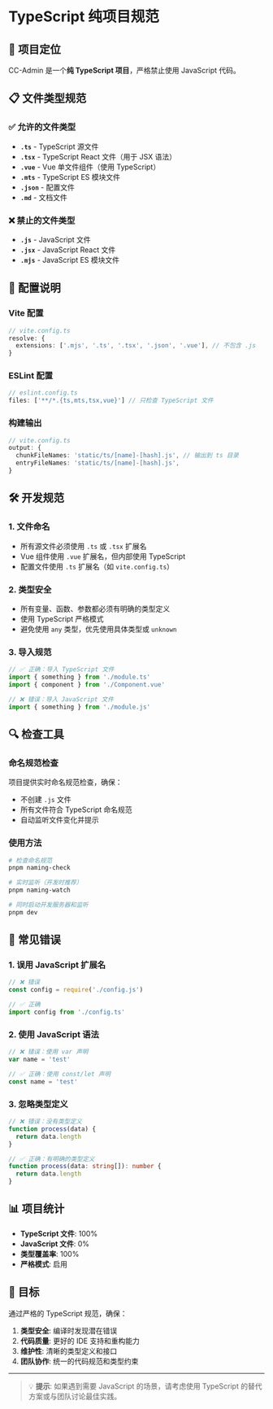 # TypeScript 纯项目规范

## 🎯 项目定位

CC-Admin 是一个**纯 TypeScript 项目**，严格禁止使用 JavaScript 代码。

## 📋 文件类型规范

### ✅ 允许的文件类型

- **`.ts`** - TypeScript 源文件
- **`.tsx`** - TypeScript React 文件（用于 JSX 语法）
- **`.vue`** - Vue 单文件组件（使用 TypeScript）
- **`.mts`** - TypeScript ES 模块文件
- **`.json`** - 配置文件
- **`.md`** - 文档文件

### ❌ 禁止的文件类型

- **`.js`** - JavaScript 文件
- **`.jsx`** - JavaScript React 文件
- **`.mjs`** - JavaScript ES 模块文件

## 🔧 配置说明

### Vite 配置

```typescript
// vite.config.ts
resolve: {
  extensions: ['.mjs', '.ts', '.tsx', '.json', '.vue'], // 不包含 .js
}
```

### ESLint 配置

```typescript
// eslint.config.ts
files: ['**/*.{ts,mts,tsx,vue}'] // 只检查 TypeScript 文件
```

### 构建输出

```typescript
// vite.config.ts
output: {
  chunkFileNames: 'static/ts/[name]-[hash].js', // 输出到 ts 目录
  entryFileNames: 'static/ts/[name]-[hash].js',
}
```

## 🛠️ 开发规范

### 1. 文件命名

- 所有源文件必须使用 `.ts` 或 `.tsx` 扩展名
- Vue 组件使用 `.vue` 扩展名，但内部使用 TypeScript
- 配置文件使用 `.ts` 扩展名（如 `vite.config.ts`）

### 2. 类型安全

- 所有变量、函数、参数都必须有明确的类型定义
- 使用 TypeScript 严格模式
- 避免使用 `any` 类型，优先使用具体类型或 `unknown`

### 3. 导入规范

```typescript
// ✅ 正确：导入 TypeScript 文件
import { something } from './module.ts'
import { component } from './Component.vue'

// ❌ 错误：导入 JavaScript 文件
import { something } from './module.js'
```

## 🔍 检查工具

### 命名规范检查

项目提供实时命名规范检查，确保：

- 不创建 `.js` 文件
- 所有文件符合 TypeScript 命名规范
- 自动监听文件变化并提示

### 使用方法

```bash
# 检查命名规范
pnpm naming-check

# 实时监听（开发时推荐）
pnpm naming-watch

# 同时启动开发服务器和监听
pnpm dev
```

## 🚫 常见错误

### 1. 误用 JavaScript 扩展名

```typescript
// ❌ 错误
const config = require('./config.js')

// ✅ 正确
import config from './config.ts'
```

### 2. 使用 JavaScript 语法

```typescript
// ❌ 错误：使用 var 声明
var name = 'test'

// ✅ 正确：使用 const/let 声明
const name = 'test'
```

### 3. 忽略类型定义

```typescript
// ❌ 错误：没有类型定义
function process(data) {
  return data.length
}

// ✅ 正确：有明确的类型定义
function process(data: string[]): number {
  return data.length
}
```

## 📊 项目统计

- **TypeScript 文件**: 100%
- **JavaScript 文件**: 0%
- **类型覆盖率**: 100%
- **严格模式**: 启用

## 🎯 目标

通过严格的 TypeScript 规范，确保：

1. **类型安全**: 编译时发现潜在错误
2. **代码质量**: 更好的 IDE 支持和重构能力
3. **维护性**: 清晰的类型定义和接口
4. **团队协作**: 统一的代码规范和类型约束

---

> 💡 **提示**: 如果遇到需要 JavaScript 的场景，请考虑使用 TypeScript 的替代方案或与团队讨论最佳实践。
